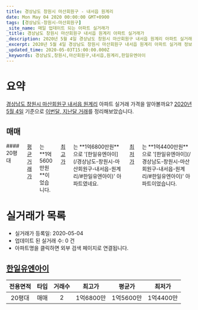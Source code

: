 ```yaml
---
title: 경상남도 창원시 마산회원구 - 내서읍 원계리
date: Mon May 04 2020 00:00:00 GMT+0900
tags: [경상남도-창원시-마산회원구]
_site_name: 매일 업데이트 되는 아파트 실거래가
_title: 경상남도 창원시 마산회원구 내서읍 원계리 아파트 실거래가
_description: 2020년 5월 4일 경상남도 창원시 마산회원구 내서읍 원계리 아파트 실거래 정보입니다. 1건 아파트 정보가 있습니다.
_excerpt: 2020년 5월 4일 경상남도 창원시 마산회원구 내서읍 원계리 아파트 실거래 정보입니다. 1건 아파트 정보가 있습니다.
_updated_time: 2020-05-03T15:00:00.000Z
_keywords: 경상남도,창원시,마산회원구,내서읍,원계리,한일유엔아이
---
```





# 요약
<ins>경상남도 창원시 마산회원구 내서읍 원계리</ins> 아파트 실거래 가격을 알아볼까요? <ins>2020년 5월 4일</ins> 기준으로 <ins>이번달, 지난달 거래</ins>를 정리해보았습니다.

## 매매
<div class="container">
<div class="twelve columns" markdown="1">
#### 20평대
<ins>평균 거래가</ins>는 **1억5600만원**이었습니다. <ins>최고가</ins>는 **1억6800만원**으로 '[한일유엔아이](/경상남도-창원시-마산회원구-내서읍-원계리/#한일유엔아이)' 아파트였네요. <ins>최저가</ins>는 **1억4400만원**으로 '[한일유엔아이](/경상남도-창원시-마산회원구-내서읍-원계리/#한일유엔아이)' 아파트이었습니다.
</div>
</div>



# 실거래가 목록
- 실거래가 등록일: 2020-05-04
- 업데이트 된 실거래 수: 0 건
- 아파트명을 클릭하면 외부 검색 페이지로 연결됩니다.

## [한일유엔아이](#한일유엔아이)

|전용면적|타입|거래수|최고가|평균가|최저가|
|:---:|:---:|:---:|:---:|:---:|:---:|
|20평대|<span class="deal-type-1">매매</span>|2|1억6800만|1억5600만|1억4400만|

<br/>



